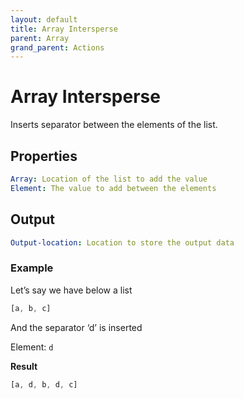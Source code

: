 ```yaml
---
layout: default
title: Array Intersperse
parent: Array
grand_parent: Actions
---
```

# Array Intersperse
Inserts separator between the elements of the list.

## Properties
```yaml
Array: Location of the list to add the value
Element: The value to add between the elements
```

## Output
```yaml
Output-location: Location to store the output data
```

### Example
Let’s say we have below a list
```js
[a, b, c]
```
And the separator ‘d’ is inserted

Element: `d`

**Result**
```js
[a, d, b, d, c]
```
